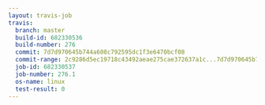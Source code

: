 ```yaml
---
layout: travis-job
travis:
  branch: master
  build-id: 682330536
  build-number: 276
  commit: 7d7d970645b744a608c792595dc1f3e6470bcf08
  commit-range: 2c9286d5ec19718c43492aeae275cae372637a1c...7d7d970645b744a608c792595dc1f3e6470bcf08
  job-id: 682330537
  job-number: 276.1
  os-name: linux
  test-result: 0
---
```

